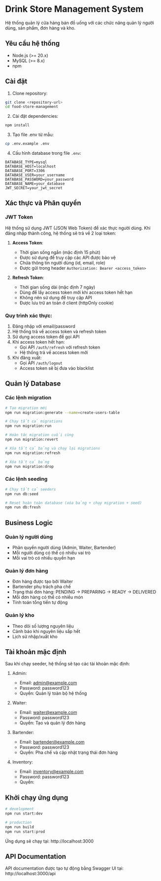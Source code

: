 # Drink Store Management System

Hệ thống quản lý cửa hàng bán đồ uống với các chức năng quản lý người dùng, sản phẩm, đơn hàng và 
kho.

## Yêu cầu hệ thống

- Node.js (>= 20.x)
- MySQL (>= 8.x)
- npm

## Cài đặt

1. Clone repository:

```bash
git clone <repository-url>
cd food-store-management
```

2. Cài đặt dependencies:

```bash
npm install
```

3. Tạo file .env từ mẫu:

```bash
cp .env.example .env
```

4. Cấu hình database trong file `.env`:

```env
DATABASE_TYPE=mysql
DATABASE_HOST=localhost
DATABASE_PORT=3306
DATABASE_USER=your_username
DATABASE_PASSWORD=your_password
DATABASE_NAME=your_database
JWT_SECRET=your_jwt_secret
```

## Xác thực và Phân quyền

### JWT Token

Hệ thống sử dụng JWT (JSON Web Token) để xác thực người dùng. Khi đăng nhập thành công, hệ thống sẽ trả về 2 loại token:

1. **Access Token**:

   - Thời gian sống ngắn (mặc định 15 phút)
   - Được sử dụng để truy cập các API được bảo vệ
   - Chứa thông tin người dùng (id, email, role)
   - Được gửi trong header `Authorization: Bearer <access_token>`

2. **Refresh Token**:
   - Thời gian sống dài (mặc định 7 ngày)
   - Dùng để lấy access token mới khi access token hết hạn
   - Không nên sử dụng để truy cập API
   - Được lưu trữ an toàn ở client (httpOnly cookie)

### Quy trình xác thực:

1. Đăng nhập với email/password
2. Hệ thống trả về access token và refresh token
3. Sử dụng access token để gọi API
4. Khi access token hết hạn:
   - Gọi API `/auth/refresh` với refresh token
   - Hệ thống trả về access token mới
5. Khi đăng xuất:
   - Gọi API `/auth/logout`
   - Access token sẽ bị đưa vào blacklist

## Quản lý Database

### Các lệnh migration

```bash
# Tạo migration mới
npm run migration:generate --name=create-users-table

# Chạy tất cả migrations
npm run migration:run

# Hoàn tác migration cuối cùng
npm run migration:revert

# Xóa tất cả bảng và chạy lại migrations
npm run migration:refresh

# Xóa tất cả bảng
npm run migration:drop
```

### Các lệnh seeding

```bash
# Chạy tất cả seeders
npm run db:seed

# Reset hoàn toàn database (xóa bảng + chạy migration + seed)
npm run db:fresh
```

## Business Logic

### Quản lý người dùng

- Phân quyền người dùng (Admin, Waiter, Bartender)
- Mỗi người dùng có thể có nhiều vai trò
- Mỗi vai trò có nhiều quyền hạn

### Quản lý đơn hàng

- Đơn hàng được tạo bởi Waiter
- Bartender phụ trách pha chế
- Trạng thái đơn hàng: PENDING -> PREPARING -> READY -> DELIVERED
- Mỗi đơn hàng có thể có nhiều món
- Tính toán tổng tiền tự động

### Quản lý kho

- Theo dõi số lượng nguyên liệu
- Cảnh báo khi nguyên liệu sắp hết
- Lịch sử nhập/xuất kho

## Tài khoản mặc định

Sau khi chạy seeder, hệ thống sẽ tạo các tài khoản mặc định:

1. Admin:

   - Email: admin@example.com
   - Password: password123
   - Quyền: Quản lý toàn bộ hệ thống

2. Waiter:

   - Email: waiter@example.com
   - Password: password123
   - Quyền: Tạo và quản lý đơn hàng

3. Bartender:

   - Email: bartender@example.com
   - Password: password123
   - Quyền: Pha chế và cập nhật trạng thái đơn hàng

4. Inventory:

   - Email: inventory@example.com
   - Password: password123
   - Quyền:

## Khởi chạy ứng dụng

```bash
# development
npm run start:dev

# production
npm run build
npm run start:prod
```

Ứng dụng sẽ chạy tại: http://localhost:3000

## API Documentation

API documentation được tạo tự động bằng Swagger UI tại: http://localhost:3000/api
